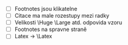 - [ ] Footnotes jsou klikatelne
- [ ] Citace ma male rozestupy mezi radky
- [ ] Velikosti \Huge \Large atd. odpovida vzoru
- [ ] Footnotes na spravne straně
- [ ] Latex -> \Latex